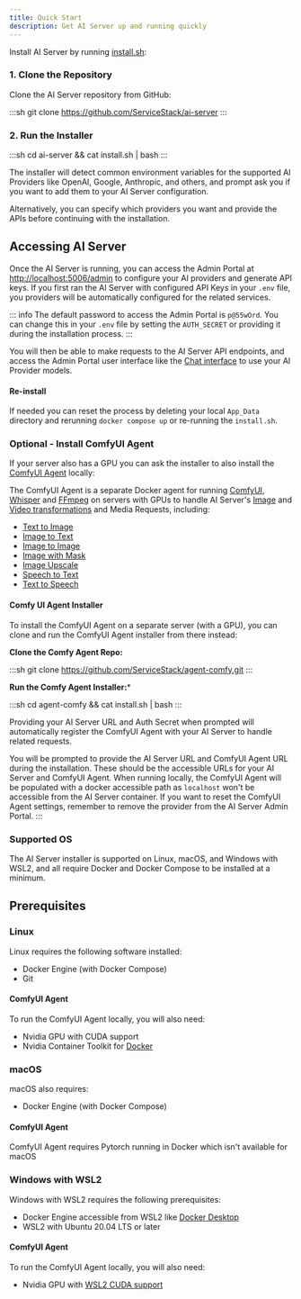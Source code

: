 ```yaml
---
title: Quick Start
description: Get AI Server up and running quickly
---
```


Install AI Server by running [install.sh](https://github.com/ServiceStack/ai-server/blob/main/install.sh):

### 1. Clone the Repository

Clone the AI Server repository from GitHub:

:::sh
git clone https://github.com/ServiceStack/ai-server
:::

### 2. Run the Installer

:::sh
cd ai-server && cat install.sh | bash
:::

The installer will detect common environment variables for the supported AI Providers like OpenAI, Google, Anthropic, and others, and prompt ask you if you want to add them to your AI Server configuration.

<div data-asciicinema="/pages/ai-server/ai-server-install.cast" 
     data-options="{loop:true,poster:'npt:00:21',theme:'dracula',rows:13}"></div>

Alternatively, you can specify which providers you want and provide the APIs before continuing with the installation.

## Accessing AI Server

Once the AI Server is running, you can access the Admin Portal at [http://localhost:5006/admin](http://localhost:5005/admin) to configure your AI providers and generate API keys.
If you first ran the AI Server with configured API Keys in your `.env` file, you providers will be automatically configured for the related services.

::: info
The default password to access the Admin Portal is `p@55wOrd`. You can change this in your `.env` file by setting the `AUTH_SECRET` or providing it during the installation process.
:::

You will then be able to make requests to the AI Server API endpoints, and access the Admin Portal user interface like the [Chat interface](http://localhost:5005/admin/Chat) to use your AI Provider models.

#### Re-install

If needed you can reset the process by deleting your local `App_Data` directory and rerunning `docker compose up` or re-running the `install.sh`.

### Optional - Install ComfyUI Agent

If your server also has a GPU you can ask the installer to also install the [ComfyUI Agent](/ai-server/comfy-extension) locally:

<div data-asciicinema="https://docs.servicestack.net/pages/ai-server/agent-comfy-install.cast" 
     data-options="{loop:true,poster:'npt:00:09',theme:'dracula',rows:16}"></div>

The ComfyUI Agent is a separate Docker agent for running [ComfyUI](https://www.comfy.org), 
[Whisper](https://github.com/openai/whisper) and [FFmpeg](https://www.ffmpeg.org) on servers with GPUs to handle 
AI Server's [Image](/ai-server/transform/image) and 
[Video transformations](/ai-server/transform/video) and Media Requests, including:

- [Text to Image](/ai-server/text-to-image)
- [Image to Text](/ai-server/image-to-text)
- [Image to Image](/ai-server/image-to-image)
- [Image with Mask](/ai-server/image-with-mask)
- [Image Upscale](/ai-server/image-upscale)
- [Speech to Text](/ai-server/speech-to-text)
- [Text to Speech](/ai-server/text-to-speech)

#### Comfy UI Agent Installer

To install the ComfyUI Agent on a separate server (with a GPU), you can clone and run the ComfyUI Agent installer from there instead:

**Clone the Comfy Agent Repo:**

:::sh
git clone https://github.com/ServiceStack/agent-comfy.git
:::

**Run the Comfy Agent Installer:***

:::sh
cd agent-comfy && cat install.sh | bash
:::

Providing your AI Server URL and Auth Secret when prompted will automatically register the ComfyUI Agent with your AI Server to handle related requests.


You will be prompted to provide the AI Server URL and ComfyUI Agent URL during the installation.
These should be the accessible URLs for your AI Server and ComfyUI Agent. When running locally, the ComfyUI Agent will be populated with a docker accessible path as `localhost` won't be accessible from the AI Server container.
If you want to reset the ComfyUI Agent settings, remember to remove the provider from the AI Server Admin Portal.
:::

### Supported OS

The AI Server installer is supported on Linux, macOS, and Windows with WSL2, and all require Docker and Docker Compose to be installed at a minimum.

## Prerequisites 

### Linux

Linux requires the following software installed:

- Docker Engine (with Docker Compose)
- Git

#### ComfyUI Agent

To run the ComfyUI Agent locally, you will also need:

- Nvidia GPU with CUDA support
- Nvidia Container Toolkit for [Docker](https://docs.nvidia.com/datacenter/cloud-native/container-toolkit/install-guide.html)

### macOS

macOS also requires:

- Docker Engine (with Docker Compose)

#### ComfyUI Agent

ComfyUI Agent requires Pytorch running in Docker which isn't available for macOS

### Windows with WSL2

Windows with WSL2 requires the following prerequisites:

- Docker Engine accessible from WSL2 like [Docker Desktop](https://www.docker.com/products/docker-desktop)
- WSL2 with Ubuntu 20.04 LTS or later

#### ComfyUI Agent

To run the ComfyUI Agent locally, you will also need:

- Nvidia GPU with [WSL2 CUDA support](https://docs.nvidia.com/cuda/wsl-user-guide/index.html)
